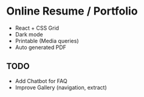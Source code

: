 Online Resume / Portfolio
====

- React + CSS Grid
- Dark mode
- Printable (Media queries)
- Auto generated PDF

TODO
------

- Add Chatbot for FAQ
- Improve Gallery (navigation, extract)
